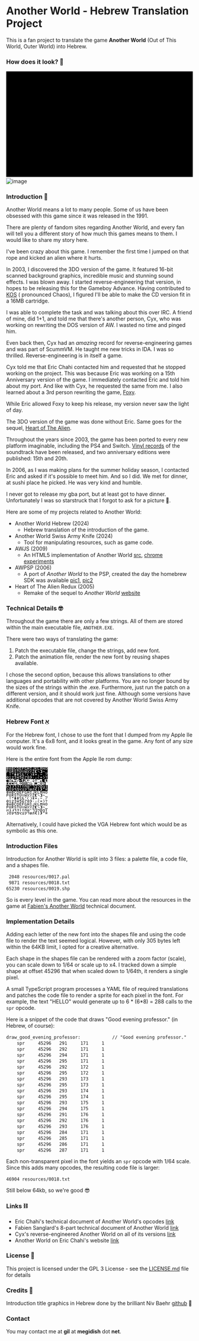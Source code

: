 # Another World - Hebrew Translation Project

This is a fan project to translate the game **Another World** (Out of This World, Outer World) into Hebrew.

### How does it look? 👀

![image](website/logos.gif)
![image](website/intro.gif)

### Introduction 🎁

Another World means a lot to many people. Some of us have been obsessed with this game since it
was released in the 1991.

There are plenty of fandom sites regarding Another World, and every fan will tell you a different story of how
much this games means to them. I would like to share my story here.

I've been crazy about this game. I remember the first time I jumped on that rope and kicked
an alien where it hurts.

In 2003, I discovered the 3DO version of the game. It featured 16-bit scanned background graphics,
incredible music and stunning sound effects. I was blown away. I started reverse-engineering that version, in hopes
to be releasing this for the Gameboy Advance. Having contributed to  [KOS](https://github.com/KallistiOS/KallistiOS) (
pronounced Chaos), I figured I'll be able to make the CD version fit in a 16MB cartridge.

I was able to complete the task and was talking about this over IRC. A friend of mine, did 1+1, and told me that
there's another person, Cyx, who was working on rewriting the DOS version of AW. I wasted no time and pinged him.

Even back then, Cyx had an *amazing* record for reverse-engineering games and was part of ScummVM. He taught me new
tricks in IDA. I was so thrilled. Reverse-engineering is in itself a game.

Cyx told me that Eric Chahi contacted him and requested that he stopped working on the project. This was because
Eric was working on a 15th Anniversary version of the game. I immediately contacted Eric and told him about my port.
And like with Cyx, he requested the same from me. I also learned about a 3rd person rewriting the
game, [Foxy](http://www.foxysofts.com/index.php?l=content/gba/anworld.inc).

While Eric allowed Foxy to keep his release, my version never saw the light of day.

The 3DO version of the game was done without Eric. Same goes for the
sequel, [Heart of The Alien](https://www.mobygames.com/game/8140/heart-of-the-alien-out-of-this-world-parts-i-and-ii/).

Throughout the years since 2003, the game has been ported to every new platform imaginable, including the PS4 and
Switch. [Vinyl records](https://blackscreenrecords.com/products/another-world?variant=43865193971978) of the soundtrack
have been released, and two anniversary editions were published: 15th and 20th.

In 2006, as I was making plans for the summer holiday season, I contacted Eric and asked if it's possible to meet him.
And so I did. We met for dinner, at sushi place he picked. He was very kind and humble.

I never got to release my gba port, but at least got to have dinner. Unfortunately I
was so starstruck that I forgot to ask for a picture :facepalm:.

Here are some of my projects related to Another World:

- Another World Hebrew (2024)
    - Hebrew translation of the introduction of the game.
- Another World Swiss Army Knife (2024)
    - Tool for manipulating resources, such as game code.
- AWJS (2009)
    - An HTML5 implementation of Another
      World [src](https://github.com/gmegidish/awjs), [chrome experiments](https://experiments.withgoogle.com/another-world-js)
- AWPSP (2006)
    - A port of *Another World* to the PSP, created the day the homebrew SDK was available
      [pic1](https://www.flickr.com/photos/gawd0r/197508197/), [pic2](https://www.flickr.com/photos/gawd0r/197508195/)
- Heart of The Alien Redux (2005)
    - Remake of the sequel to *Another World* [website](https://hota.sf.net/)

### Technical Details 🤓

Throughout the game there are only a few strings. All of them are stored within the main executable file, `ANOTHER.EXE`.

There were two ways of translating the game:

1. Patch the executable file, change the strings, add new font.
2. Patch the animation file, render the new font by reusing shapes available.

I chose the second option, because this allows translations to other languages and portability with other platforms. You
are no longer bound by the sizes of the strings within the .exe. Furthermore, just run the patch on a different
version, and it should work just fine. Although some versions have additional opcodes that are not covered by Another
World Swiss Army Knife.

### Hebrew Font אַ

For the Hebrew font, I chose to use the font that I dumped from my Apple IIe computer. It's a 6x8 font, and it looks
great in the game. Any
font of any size would work fine.

Here is the entire font from the Apple IIe rom dump:

![image](src/hebrew-font.png)

Alternatively, I could have picked the VGA Hebrew font which would be as symbolic as this one.

### Introduction Files

Introduction for Another World is split into 3 files: a palette file, a code file, and a shapes file.

```text
 2048 resources/0017.pal
 9871 resources/0018.txt
65230 resources/0019.shp
```

So is every level in the game. You can read more about the resources in the game
at [Fabien's Another World](https://fabiensanglard.net/another_world_polygons/index.html)
technical document.

### Implementation Details

Adding each letter of the new font into the shapes file and using the code file to render the text seemed logical.
However, with only 305 bytes left
within the 64KB limit, I opted for a creative alternative.

Each shape in the shapes file can be rendered with a zoom factor (scale), you can scale down to 1/64 or scale up to x4.
I tracked down a simple shape
at offset 45296 that when scaled down to 1/64th, it renders a single pixel.

A small TypeScript program processes a YAML file of required translations and patches the code file to render a sprite
for each pixel in the font. For example,
the text "HELLO" would generate up to 6 * (6*8) = 288 calls to the `spr` opcode.

Here is a snippet of the code that draws "Good evening professor." (in Hebrew, of course):

```text
draw_good_evening_professor:			// "Good evening professor."
	spr     45296   291     171     1
	spr     45296   292     171     1
	spr     45296   294     171     1
	spr     45296   295     171     1
	spr     45296   292     172     1
	spr     45296   295     172     1
	spr     45296   293     173     1
	spr     45296   295     173     1
	spr     45296   293     174     1
	spr     45296   295     174     1
	spr     45296   293     175     1
	spr     45296   294     175     1
	spr     45296   291     176     1
	spr     45296   292     176     1
	spr     45296   293     176     1
	spr     45296   284     171     1
	spr     45296   285     171     1
	spr     45296   286     171     1
	spr     45296   287     171     1
```

Each non-transparent pixel in the font yields an `spr` opcode with 1/64 scale. Since this adds many opcodes, the
resulting code file is larger:

```text
46904 resources/0018.txt
```

Still below 64kb, so we're good 😎

### Links ⛓️

- Eric Chahi's technical document of Another World's opcodes [link](https://anotherworld.fr/another_world.htm)
- Fabien Sanglard's 8-part technical document of Another
  World [link](https://fabiensanglard.net/another_world_polygons/index.html)
- Cyx's reverse-engineered Another World on all of its versions [link](https://github.com/cyxx/rawgl)
- Another World on Eric Chahi's website [link](https://anotherworld.fr/another_world.htm)

### License 🖖

This project is licensed under the GPL 3 License - see the [LICENSE.md](LICENSE.md) file for details

### Credits 🫡

Introduction title graphics in Hebrew done by the brilliant Niv Baehr [github](https://github.com/blooperz) 🙏

### Contact

You may contact me at **gil** at **megidish** dot **net**. 

